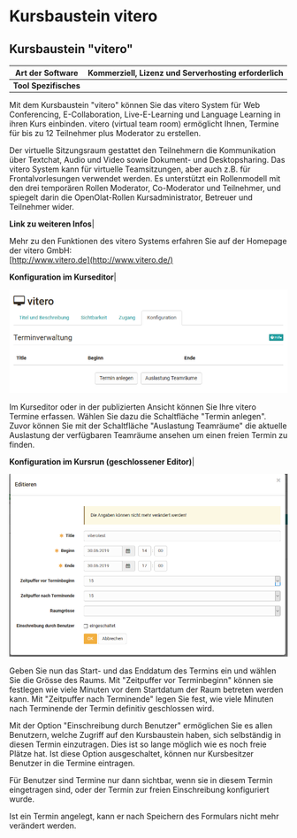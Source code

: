 # Kursbaustein vitero

## Kursbaustein "vitero"

 **Art der Software**|  Kommerziell, Lizenz und Serverhosting erforderlich  
---|---  
 **Tool Spezifisches**|

Mit dem Kursbaustein "vitero" können Sie das vitero System für Web
Conferencing, E-Collaboration, Live-E-Learning und Language Learning in ihren
Kurs einbinden. vitero (virtual team room) ermöglicht Ihnen, Termine für bis
zu 12 Teilnehmer plus Moderator zu erstellen.

Der virtuelle Sitzungsraum gestattet den Teilnehmern die Kommunikation über
Textchat, Audio und Video sowie Dokument- und Desktopsharing. Das vitero
System kann für virtuelle Teamsitzungen, aber auch z.B. für Frontalvorlesungen
verwendet werden. Es unterstützt ein Rollenmodell mit den drei temporären
Rollen Moderator, Co-Moderator und Teilnehmer, und spiegelt darin die
OpenOlat-Rollen Kursadministrator, Betreuer und Teilnehmer wider.  
  
 **Link zu weiteren Infos**|

Mehr zu den Funktionen des vitero Systems erfahren Sie auf der Homepage der
vitero GmbH:  
[http://www.vitero.de](http://www.vitero.de/)  
  
 **Konfiguration im Kurseditor**|

![](assets/vitero_Kurseditor.png)

Im Kurseditor oder in der publizierten Ansicht können Sie Ihre vitero Termine
erfassen. Wählen Sie dazu die Schaltfläche "Termin anlegen". Zuvor können Sie
mit der Schaltfläche "Auslastung Teamräume" die aktuelle Auslastung der
verfügbaren Teamräume ansehen um einen freien Termin zu finden.  
  
 **Konfiguration im Kursrun (geschlossener Editor)**|

![](assets/Vitero_Konfiguration.png)

Geben Sie nun das Start- und das Enddatum des Termins ein und wählen Sie die
Grösse des Raums. Mit "Zeitpuffer vor Terminbeginn" können sie festlegen wie
viele Minuten vor dem Startdatum der Raum betreten werden kann. Mit
"Zeitpuffer nach Terminende" legen Sie fest, wie viele Minuten nach Terminende
der Termin definitiv geschlossen wird.

Mit der Option "Einschreibung durch Benutzer" ermöglichen Sie es allen
Benutzern, welche Zugriff auf den Kursbaustein haben, sich selbständig in
diesen Termin einzutragen. Dies ist so lange möglich wie es noch freie Plätze
hat. Ist diese Option ausgeschaltet, können nur Kursbesitzer Benutzer in die
Termine eintragen.

Für Benutzer sind Termine nur dann sichtbar, wenn sie in diesem Termin
eingetragen sind, oder der Termin zur freien Einschreibung konfiguriert wurde.

Ist ein Termin angelegt, kann er nach Speichern des Formulars nicht mehr
verändert werden.  
  
  

  

